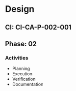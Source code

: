 # Design

## CI: CI-CA-P-002-001
## Phase: 02

### Activities
- Planning
- Execution
- Verification
- Documentation
